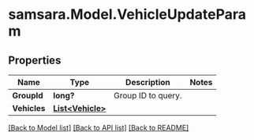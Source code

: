 # samsara.Model.VehicleUpdateParam
## Properties

Name | Type | Description | Notes
------------ | ------------- | ------------- | -------------
**GroupId** | **long?** | Group ID to query. | 
**Vehicles** | [**List&lt;Vehicle&gt;**](Vehicle.md) |  | 

[[Back to Model list]](../README.md#documentation-for-models) [[Back to API list]](../README.md#documentation-for-api-endpoints) [[Back to README]](../README.md)

